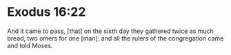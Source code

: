 # Exodus 16:22

And it came to pass, [that] on the sixth day they gathered twice as much bread, two omers for one [man]: and all the rulers of the congregation came and told Moses.